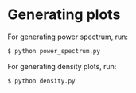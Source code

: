 # Generating plots

For generating power spectrum, run:
``` bash
$ python power_spectrum.py
```

For generating density plots, run:
``` bash
$ python density.py
```
